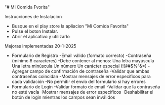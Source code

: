 "# Mi Comida Fvorita" 

Instrucciones de Instalacion

- Busque en el play store la apliacion "Mi Comida Favorita"
- Pulse el boton Instalar.
- Abrir el aplicativo  y utilizarlo

Mejoras implementadas 20-1-2025
- Formulario de Registro
    -Email válido (formato correcto)
    -Contraseña (mínimo 8 caracteres)
    -Debe contener al menos:
        Una letra mayúscula
        Una letra minúscula
        Un número
        Un carácter especial (!@#$%^&*)
    -Agregar campo  de confirmación de contraseña
    -Validar que ambas contraseñas coincidan
    -Mostrar  mensajes de error  específicos para cada validación
    -No permitir el envío del formulario si hay errores
- Formulario  de Login
    -Validar formato de email
    -Validar que la contraseña no esté  vacía
    -Mostrar  mensajes de error  específicos
    -Deshabilitar el botón de login mientras los campos sean  inválidos


